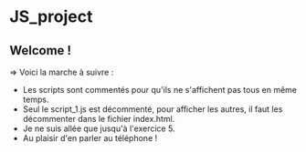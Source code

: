 # JS_project

## Welcome !

=> Voici la marche à suivre :

* Les scripts sont commentés pour qu'ils ne s'affichent pas tous en même temps.
* Seul le script_1.js est décommenté, pour afficher les autres, il faut les décommenter dans le fichier index.html.
* Je ne suis allée que jusqu'à l'exercice 5.
* Au plaisir d'en parler au téléphone !
